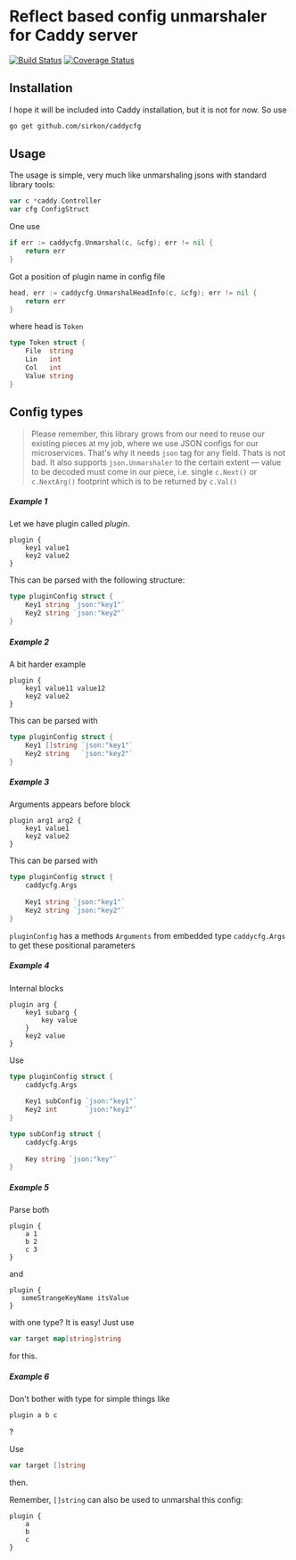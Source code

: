 # Reflect based config unmarshaler for Caddy server

[![Build Status](https://travis-ci.org/sirkon/caddycfg.svg?branch=master)](https://travis-ci.org/sirkon/caddycfg) [![Coverage Status](https://coveralls.io/repos/github/sirkon/caddycfg/badge.svg?branch=master)](https://coveralls.io/github/sirkon/caddycfg?branch=master)

## Installation

I hope it will be included into Caddy installation, but it is not for now. So use

```bash
go get github.com/sirkon/caddycfg
``` 

## Usage

The usage is simple, very much like unmarshaling jsons with standard library tools:

```go
var c *caddy.Controller
var cfg ConfigStruct
```

One use
```go
if err := caddycfg.Unmarshal(c, &cfg); err != nil {
    return err
}
```

Got a position of plugin name in config file
```go
head, err := caddycfg.UnmarshalHeadInfo(c, &cfg); err != nil {
    return err
}
```
where head is `Token`
```go
type Token struct {
    File  string
    Lin   int
    Col   int
    Value string
}
```

## Config types

> Please remember, this library grows from our need to reuse our existing pieces at my job, where we use JSON configs for our microservices. That's why it needs `json` tag for any field. Thats is not bad. It also supports `json.Unmarshaler` to the certain extent — value to be decoded must come in our piece, i.e. single `c.Next()` or `c.NextArg()` footprint which is to be returned by `c.Val()`


##### Example 1

Let we have plugin called _plugin_.
 
```
plugin {
    key1 value1
    key2 value2
}
```

This can be parsed with the following structure: 

```go
type pluginConfig struct {
	Key1 string `json:"key1"`
	Key2 string `json:"key2"`
} 
```


##### Example 2


A bit harder example

```
plugin {
    key1 value11 value12
    key2 value2
}
```

This can be parsed with

```go
type pluginConfig struct {
	Key1 []string `json:"key1"`
	Key2 string   `json:"key2"`
}
```


##### Example 3

Arguments appears before block

```
plugin arg1 arg2 {
    key1 value1
    key2 value2
}
```

This can be parsed with

```go
type pluginConfig struct {
	caddycfg.Args
	
	Key1 string `json:"key1"`
	Key2 string `json:"key2"`
}
```

`pluginConfig` has a methods `Arguments` from embedded type `caddycfg.Args` to get these positional parameters

##### Example 4

Internal blocks

```
plugin arg {
    key1 subarg {
        key value
    }
    key2 value
}
```

Use

```go
type pluginConfig struct {
    caddycfg.Args
    
    Key1 subConfig `json:"key1"`
    Key2 int       `json:"key2"`
}

type subConfig struct {
    caddycfg.Args
    
    Key string `json:"key"`
}
```

##### Example 5

Parse both

```
plugin {
    a 1
    b 2
    c 3
}
```

and

```
plugin {
   someStrangeKeyName itsValue
}
```

with one type? It is easy! Just use

```go
var target map[string]string
```

for this.

##### Example 6

Don't bother with type for simple things like

```
plugin a b c
```
?

Use

```go
var target []string
```

then.

Remember, `[]string` can also be used to unmarshal this config:


```
plugin {
    a
    b
    c
}
```

